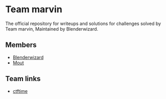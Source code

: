 # Team marvin

The official repository for writeups and solutions for challenges solved by Team marvin, Maintained by Blenderwizard.

## Members

* [Blenderwizard](https://github.com/Blenderwizard)
* [Mout](https://github.com/killinq-joke)

## Team links

* [ctftime](https://ctftime.org/team/181211)

